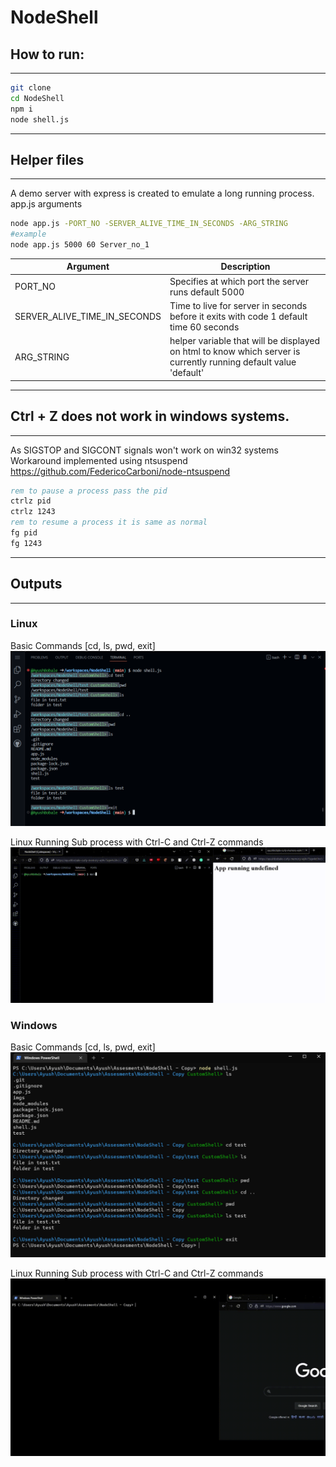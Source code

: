 # NodeShell

## How to run:

---

```bash
git clone
cd NodeShell
npm i
node shell.js
```

---

## Helper files

---

A demo server with express is created to emulate a long running process.
app.js arguments

```bash
node app.js -PORT_NO -SERVER_ALIVE_TIME_IN_SECONDS -ARG_STRING
#example
node app.js 5000 60 Server_no_1
```

| Argument                     | Description                                                                                                      |
| ---------------------------- | ---------------------------------------------------------------------------------------------------------------- |
| PORT_NO                      | Specifies at which port the server runs default 5000                                                             |
| SERVER_ALIVE_TIME_IN_SECONDS | Time to live for server in seconds before it exits with code 1 default time 60 seconds                           |
| ARG_STRING                   | helper variable that will be displayed on html to know which server is currently running default value 'default' |

---

## Ctrl + Z does not work in windows systems.

---

As SIGSTOP and SIGCONT signals won't work on win32 systems
Workaround implemented using ntsuspend
https://github.com/FedericoCarboni/node-ntsuspend

```cmd
rem to pause a process pass the pid
ctrlz pid
ctrlz 1243
rem to resume a process it is same as normal
fg pid
fg 1243
```

---

## Outputs

---

### Linux

Basic Commands [cd, ls, pwd, exit]
![Basic Commands](https://raw.githubusercontent.com/AyushBobale/NodeShell/main/imgs/linux-ls-cd-pwd-exit.PNG)

Linux Running Sub process with Ctrl-C and Ctrl-Z commands
![Basic Commands](https://raw.githubusercontent.com/AyushBobale/NodeShell/main/imgs/lin-video-cropped.gif)

### Windows

Basic Commands [cd, ls, pwd, exit]
![Basic Commands](https://raw.githubusercontent.com/AyushBobale/NodeShell/main/imgs/win-ls-cd-pwd-exit.PNG)

Linux Running Sub process with Ctrl-C and Ctrl-Z commands
![Basic Commands](https://raw.githubusercontent.com/AyushBobale/NodeShell/main/imgs/win-video.gif)
